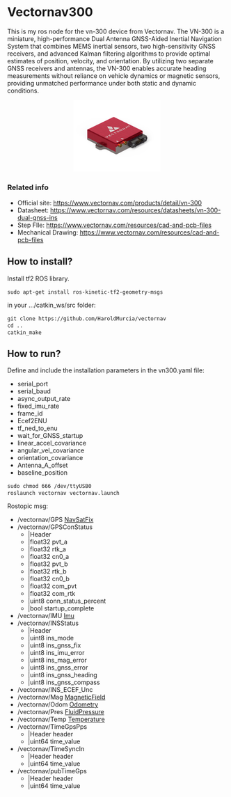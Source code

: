 # Vectornav300
This is my ros node for the vn-300 device from Vectornav.
The VN-300 is a miniature, high-performance Dual Antenna GNSS-Aided Inertial 
Navigation System that combines MEMS inertial sensors, two high-sensitivity 
GNSS receivers, and advanced Kalman filtering algorithms to provide optimal 
estimates of position, velocity, and orientation. By utilizing two separate 
GNSS receivers and antennas, the VN-300 enables accurate heading measurements 
without reliance on vehicle dynamics or magnetic  sensors, providing unmatched 
performance under both static and dynamic conditions.

<p align="center">
  <img src=media/vn300_rugged.png style="width:200px;" />
</p>

### Related info
* Official site: https://www.vectornav.com/products/detail/vn-300
* Datasheet: https://www.vectornav.com/resources/datasheets/vn-300-dual-gnss-ins
* Step FIle: https://www.vectornav.com/resources/cad-and-pcb-files
* Mechanical Drawing: https://www.vectornav.com/resources/cad-and-pcb-files

## How to install?

Install tf2 ROS library.
```
sudo apt-get install ros-kinetic-tf2-geometry-msgs
```

in your .../catkin_ws/src folder:

```
git clone https://github.com/HaroldMurcia/vectornav
cd ..
catkin_make
```

## How to run?

Define and include the installation parameters in the vn300.yaml file:
* serial_port
* serial_baud
* async_output_rate
* fixed_imu_rate
* frame_id
* Ecef2ENU
* tf_ned_to_enu
* wait_for_GNSS_startup
* linear_accel_covariance
* angular_vel_covariance
* orientation_covariance
* Antenna_A_offset
* baseline_position

```
sudo chmod 666 /dev/ttyUSB0
roslaunch vectornav vectornav.launch
```
Rostopic msg:
* /vectornav/GPS [NavSatFix](http://docs.ros.org/en/lunar/api/sensor_msgs/html/msg/NavSatFix.html)
* /vectornav/GPSConStatus
  * |Header 
  * |float32 pvt_a
  * |float32 rtk_a
  * |float32 cn0_a
  * |float32 pvt_b
  * |float32 rtk_b
  * |float32 cn0_b
  * |float32 com_pvt
  * |float32 com_rtk
  * |uint8 conn_status_percent
  * |bool startup_complete
* /vectornav/IMU [Imu](http://docs.ros.org/en/lunar/api/sensor_msgs/html/msg/Imu.html)
* /vectornav/INSStatus
  * |Header
  * |uint8 ins_mode
  * |uint8 ins_gnss_fix
  * |uint8 ins_imu_error
  * |uint8 ins_mag_error
  * |uint8 ins_gnss_error
  * |uint8 ins_gnss_heading
  * |uint8 ins_gnss_compass
* /vectornav/INS_ECEF_Unc
* /vectornav/Mag [MagneticField](http://docs.ros.org/en/lunar/api/sensor_msgs/html/msg/MagneticField.html)
* /vectornav/Odom [Odometry](http://docs.ros.org/en/noetic/api/nav_msgs/html/msg/Odometry.html)
* /vectornav/Pres [FluidPressure](http://docs.ros.org/en/lunar/api/sensor_msgs/html/msg/FluidPressure.html)
* /vectornav/Temp [Temperature](http://docs.ros.org/en/lunar/api/sensor_msgs/html/msg/Temperature.html)
* /vectornav/TimeGpsPps
  * |Header header
  * |uint64 time_value
* /vectornav/TimeSyncIn
    * |Header header
    * |uint64 time_value
* /vectornav/pubTimeGps
    * |Header header
    * |uint64 time_value
